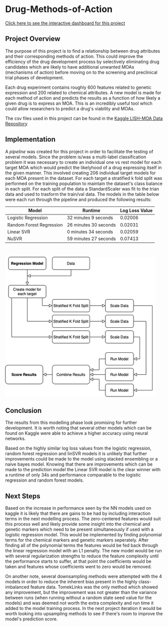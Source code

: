 # Drug-Methods-of-Action

[Click here to see the interactive dashboard for this project](https://moa-prediction-app.herokuapp.com/)

## Project Overview

The purpose of this project is to find a relationship between drug attributes and their corresponding methods of action. This could improve the efficiency of the drug development process by selectively eliminating drug candidates which are likely to have additional unwanted MOAs (mechanisms of action) before moving on to the screening and preclinical trial phases of development.

Each drug experiment contains roughly 600 features related to genetic expression and 200 related to chemical attributes. A new model is made for each method of action and predicts the results as a function of how likely a given drug is to express an MOA. This is an incredibly useful tool which could allow researchers to predict a drug's viability and MOAs.

The csv files used in this project can be found in the [Kaggle LISH-MOA Data Repository](https://www.kaggle.com/c/lish-moa/data)

## Implementation

A _pipeline_ was created for this project in order to facilitate the testing of several models. Since the problem is/was a multi-label classification problem it was necessary to create an individual one vs rest model for each target MOA which would predict the likelyhood of a drug expressing itself in the given manner. This involved creating 206 individual target models for each MOA present in the dataset. For each target a stratified k fold split was performed on the training population to maintain the dataset's class balance in each split. For each split of the data a StandardScaler was fit to the trian data and used to trasform the train/val data. The models in the table below were each run through the pipeline and produced the following results:

| Model | Runtime | Log Loss Value |
|-----------------------|---------|----------------|
| Logistic Regression | 32 minutes 9 seconds | 0.02006 |
| Random Forest Regression | 26 minutes 30 seconds | 0.02031 |
| Linear SVR | 0 minutes 34 seconds | 0.02059 |
| NuSVR | 59 minutes 27 seconds | 0.07413 |

<br />

![Process Diagram](https://github.com/rlew631/Drug-Methods-of-Action/blob/main/figures/Pipeline.png?raw=true)

## Conclusion
The results from this modelling phase look promising for further development. It is worth noting that several other models which can be found on Kaggle were able to achieve a higher accuracy using neural networks.

Based on the highly similar log loss values from the logistic regression, random forest regression and linSVR models it is unlikely that further improvements could be made to the model using stacked ensembling or a naive bayes model. Knowing that there are improvements which can be made to the prediction model the Linear SVR model is the clear winner with a runtime of only 34s and performance comparable to the logistic regression and random forest models.

## Next Steps

Based on the increase in performance seen by the NN models used on kaggle it is likely that there are gains to be had by including interaction terms in the next modelling process. The zero-centered features would suit this process well and likely provide some insight into the chemical and genetic markers which need to be present simultaneously if used with a logistic regression model. This would be implemented by finding polynomial terms for the chemical markers and genetic markers seperately. After finding all of the polynomial terms the features would be fed back through the linear regression model with an L1 penalty. The new model would be run with several regularization strengths to reduce the feature complexity until the performance starts to suffer, at that point the coefficients would be taken and features whose coefficients went to zero would be removed.

On another note, several downsampling methods were attempted with the 4 models in order to reduce the inherent bias present in the highly class-imbalanced feature data. TomekLinks was the only method which showed any improvement, but the improvement was not greater than the variance between runs (when running without a random state seed value for the models) and was deemed not worth the extra complexity and run time it added to the model training process. In the next project iteration it would be worth looking into upsampling methods to see if there's room to improve the model's prediction score. 
